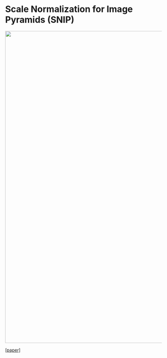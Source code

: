 # Scale Normalization for Image Pyramids (SNIP)

<img src="https://github.com/bharatsingh430/snip/images/full.jpg" width="1000px"/>

[[paper]](https://www.cs.umd.edu:~/bharat/snip.pdf)
